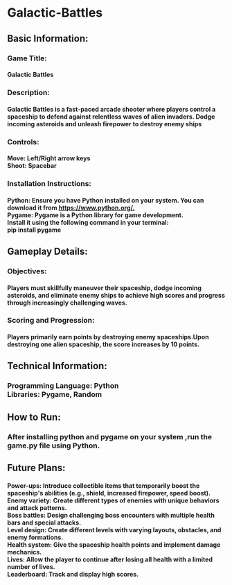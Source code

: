 # Galactic-Battles
<h2>Basic Information:</h2>
<h3>Game Title:</h3><h4>Galactic Battles</h4>
<h3>Description:</h3><h4>Galactic Battles is a fast-paced arcade shooter where players control a spaceship to defend against relentless waves of alien invaders. Dodge incoming asteroids and unleash firepower to destroy enemy ships</h4>
<h3>Controls:</h3> 
<h4>Move: Left/Right arrow keys<br>
Shoot: Spacebar</h4>
<h3>Installation Instructions: </h3>
<h4>Python: Ensure you have Python installed on your system. You can download it from <a href="https://www.python.org/.">https://www.python.org/.</a><br>
Pygame: Pygame is a Python library for game development.<br> 
Install it using the following command in your terminal:<br>
pip install pygame</h4>
<h2>Gameplay Details:</h2>
<h3>Objectives:</h3> 
<h4>Players must skillfully maneuver their spaceship, dodge incoming asteroids, and eliminate enemy ships to achieve high scores and progress through increasingly challenging waves.</h4>
<h3>Scoring and Progression: </h3><h4>Players primarily earn points by destroying enemy spaceships.Upon destroying one alien spaceship, the score increases by 10 points.</h4>
<h2>Technical Information:</h2>
<h3>Programming Language: Python<br>
Libraries: Pygame, Random</h3>
<h2>How to Run:</h2>
<h3>After installing python and pygame on your system ,run the game.py file using Python.</h3>
<h2>Future Plans:</h2>
<h4>Power-ups: Introduce collectible items that temporarily boost the spaceship's abilities (e.g., shield, increased firepower, speed boost).<br>
Enemy variety: Create different types of enemies with unique behaviors and attack patterns.<br>
Boss battles: Design challenging boss encounters with multiple health bars and special attacks.<br>
Level design: Create different levels with varying layouts, obstacles, and enemy formations.<br>
Health system: Give the spaceship health points and implement damage mechanics.<br>
Lives: Allow the player to continue after losing all health with a limited number of lives.<br>
Leaderboard: Track and display high scores.</h4>
